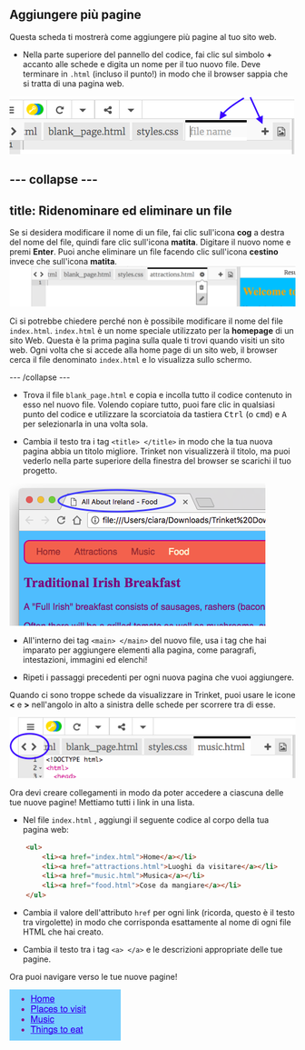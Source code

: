 ## Aggiungere più pagine

Questa scheda ti mostrerà come aggiungere più pagine al tuo sito web.

- Nella parte superiore del pannello del codice, fai clic sul simbolo **+** accanto alle schede e digita un nome per il tuo nuovo file. Deve terminare in `.html` (incluso il punto!) in modo che il browser sappia che si tratta di una pagina web.

![Aggiungere un nuovo file in Trinket](images/tktNewFileArrows.png)

## \--- collapse \---

## title: Ridenominare ed eliminare un file

Se si desidera modificare il nome di un file, fai clic sull'icona **cog** a destra del nome del file, quindi fare clic sull'icona **matita**. Digitare il nuovo nome e premi **Enter**. Puoi anche eliminare un file facendo clic sull'icona **cestino** invece che sull'icona **matita**. ![](images/EditFilename.png)

Ci si potrebbe chiedere perché non è possibile modificare il nome del file `index.html`. `index.html` è un nome speciale utilizzato per la **homepage** di un sito Web. Questa è la prima pagina sulla quale ti trovi quando visiti un sito web. Ogni volta che si accede alla home page di un sito web, il browser cerca il file denominato `index.html` e lo visualizza sullo schermo.

\--- /collapse \---

- Trova il file `blank_page.html` e copia e incolla tutto il codice contenuto in esso nel nuovo file. Volendo copiare tutto, puoi fare clic in qualsiasi punto del codice e utilizzare la scorciatoia da tastiera <kbd>Ctrl</kbd> (o <kbd>cmd</kbd>) e <kbd>A</kbd> per selezionarla in una volta sola.

- Cambia il testo tra i tag `<title> </title>` in modo che la tua nuova pagina abbia un titolo migliore. Trinket non visualizzerà il titolo, ma puoi vederlo nella parte superiore della finestra del browser se scarichi il tuo progetto.

![Il titolo della pagina visualizzato nella scheda del browser](images/egLocalFileWindowTitle.png)

- All'interno dei tag `<main> </main>` del nuovo file, usa i tag che hai imparato per aggiungere elementi alla pagina, come paragrafi, intestazioni, immagini ed elenchi!

- Ripeti i passaggi precedenti per ogni nuova pagina che vuoi aggiungere.

Quando ci sono troppe schede da visualizzare in Trinket, puoi usare le icone **<** e **>** nell'angolo in alto a sinistra delle schede per scorrere tra di esse.

![I pulsanti per scorrere le schede](images/tktScrollTabIcons.png)

Ora devi creare collegamenti in modo da poter accedere a ciascuna delle tue nuove pagine! Mettiamo tutti i link in una lista.

- Nel file `index.html` , aggiungi il seguente codice al corpo della tua pagina web:

```html
    <ul>
        <li><a href="index.html">Home</a></li>
        <li><a href="attractions.html">Luoghi da visitare</a></li>
        <li><a href="music.html">Musica</a></li>
        <li><a href="food.html">Cose da mangiare</a></li>
    </ul>
```

- Cambia il valore dell'attributo `href` per ogni link (ricorda, questo è il testo tra virgolette) in modo che corrisponda esattamente al nome di ogni file HTML che hai creato.

- Cambia il testo tra i tag `<a> </a>` e le descrizioni appropriate delle tue pagine.

Ora puoi navigare verso le tue nuove pagine!

![Esempio di lista di collegamenti su una pagina web](images/egListOfPageLinks.png)